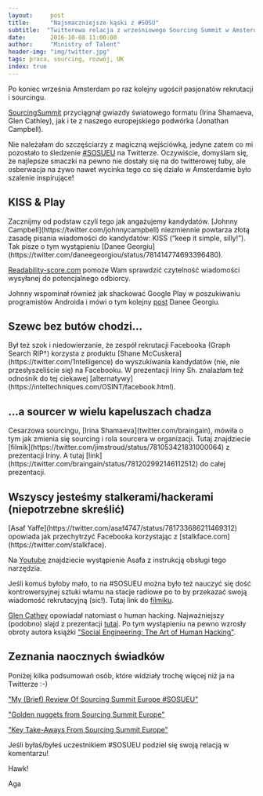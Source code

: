 ```yaml
---
layout:     post
title:      "Najsmaczniejsze kąski z #SOSU"
subtitle:  "Twitterowa relacja z wrześniowego Sourcing Summit w Amsterdamie (2016) "
date:       2016-10-08 11:00:00 
author:     "Ministry of Talent"
header-img: "img/twitter.jpg"
tags: praca, sourcing, rozwój, UK
index: true
---
```


Po koniec września Amsterdam po raz kolejny ugościł pasjonatów rekrutacji i sourcingu. 

[SourcingSummit](http://sosueurope.com/) przyciągnął gwiazdy światowego formatu (Irina Shamaeva, Glen Cathley), jak i te z naszego europejskiego podwórka (Jonathan Campbell). 

Nie należałam do szczęściarzy z magiczną wejściówką, jedyne zatem co mi pozostało to śledzenie [#SOSUEU](https://twitter.com/search?q=%23sosueu&src=tyah) na Twitterze. 
Oczywiście, domyślam się, że najlepsze smaczki na pewno nie dostały się na do twitterowej tuby, ale osberwacja na żywo nawet wycinka tego co się działo w Amsterdamie było szalenie inspirujące!

<h2 class="section-heading">KISS & Play</h2>
Zacznijmy od podstaw czyli tego jak angażujemy kandydatów. [Johnny Campbell](https://twitter.com/johnnycampbell) niezmiennie powtarza złotą zasadę pisania wiadomości do kandydatów: KISS (“keep it simple, silly!”).
Tak pisze o tym wystąpieniu [Danee Georgiu](https://twitter.com/daneegeorgiou/status/781414774693396480).

[Readability-score.com](https://readability-score.com/) pomoże Wam sprawdzić czytelność wiadomości wysyłanej do potencjalnego odbiorcy. 

Johnny wspominał również jak shackować Google Play w poszukiwaniu programistów Androida i mówi o tym kolejny [post](https://twitter.com/daneegeorgiou/status/781416351701303296) Danee Georgiu.

<h2 class="section-heading">Szewc bez butów chodzi...</h2>
Był też szok i niedowierzanie, że zespół rekrutacji Facebooka (Graph Search RIP†) korzysta z produktu [Shane McCuskera](https://twitter.com/1ntelligence) do wyszukiwania kandydatów (nie, nie przesłyszeliście się) na Facebooku. 
W prezentacji Iriny Sh. znalazłam też odnośnik do tej ciekawej [alternatywy](https://inteltechniques.com/OSINT/facebook.html). 

<h2 class="section-heading">...a sourcer w wielu kapeluszach chadza</h2>
Cesarzowa sourcingu, [Irina Shamaeva](twitter.com/braingain), mówiła o tym jak zmienia się sourcing i rola sourcera w organizacji.
Tutaj znajdziecie [filmik](https://twitter.com/jimstroud/status/781053421831000064) z prezentacji Iriny. A tutaj [link](https://twitter.com/braingain/status/781202992146112512) do całej prezentacji.

<h2 class="section-heading">Wszyscy jesteśmy stalkerami/hackerami (niepotrzebne skreślić)</h2>
[Asaf Yaffe](https://twitter.com/asaf4747/status/781733686211469312) opowiada jak przechytrzyć Facebooka korzystając z [stalkface.com](https://twitter.com/stalkface).

Na [Youtube](https://www.youtube.com/watch?v=TIWp8SoSKQM&feature=youtu.be) znajdziecie wystąpienie Asafa z instrukcją obsługi tego narzędzia.  

Jeśli komuś byłoby mało, to na #SOSUEU można było też nauczyć się dość kontrowersyjnej sztuki włamu  na stacje radiowe po to by przekazać swoją wiadomość rekrutacyjną (sic!). Tutaj link do [filmiku](https://twitter.com/jimstroud/status/781098450721071104).


[Glen Cathey](https://twitter.com/GlenCathey) opowiadał natomiast o human hacking. Najważniejszy (podobno) slajd z prezentacji [tutaj](https://twitter.com/basw/status/781046790284017665). Po tym wystąpieniu na pewno wzrosły obroty autora książki ["Social Engineering: The Art of Human Hacking"](https://www.amazon.co.uk/Social-Engineering-Art-Human-Hacking/dp/0470639539).

<h2 class="section-heading">Zeznania naocznych świadków</h2>

Poniżej kilka podsumowań osób, które widziały trochę więcej niż ja na Twitterze :-)

["My (Brief) Review Of Sourcing Summit Europe #SOSUEU"](http://billymcdiarmid.com/2016/10/my-brief-review-of-sourcing-summit-europe-sosueu/?utm_content=buffer7fd9a&utm_medium=social&utm_source=twitter.com&utm_campaign=buffer)

["Golden nuggets from Sourcing Summit Europe"](https://www.linkedin.com/pulse/golden-nuggets-from-sourcing-summit-europe-ren%C3%A9-bolier)

["Key Take-Aways From Sourcing Summit Europe"](http://www.hellotalent.com/blog/key-take-aways-sourcing-summit-europe/)


Jeśli byłaś/byłeś uczestnikiem #SOSUEU podziel się swoją relacją w komentarzu! 

Hawk!

Aga
